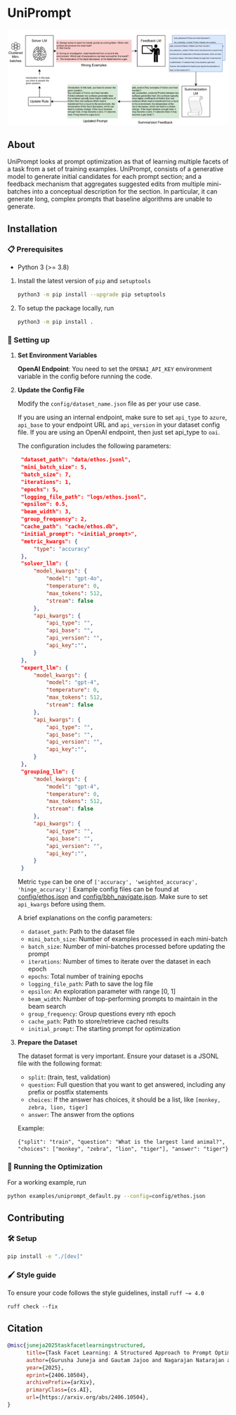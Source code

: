 # UniPrompt

<div align="center">

![UniPrompt: Generating Multiple Facets of a Task in the Prompt](assets/banner.png)

</div>

## About
UniPrompt looks at prompt optimization as that of learning multiple facets of a task from a set of training examples. UniPrompt, consists of a generative model to generate initial candidates for each prompt section; and a feedback mechanism that aggregates suggested edits from multiple mini-batches into a conceptual description for the section. In particular, it can generate long, complex prompts that baseline algorithms are unable to generate.

## Installation

### 📋 Prerequisites

- Python 3 (>= 3.8)

1. Install the latest version of `pip` and `setuptools`

    ```bash
    python3 -m pip install --upgrade pip setuptools
    ```

2. To setup the package locally, run

    ```bash
    python3 -m pip install .
    ```

### 🔧 Setting up

1. **Set Environment Variables**

   **OpenAI Endpoint**: You need to set the `OPENAI_API_KEY` environment variable in the config before running the code.
   
2. **Update the Config File**

   Modify the `config/dataset_name.json` file as per your use case.
   
   If you are using an internal endpoint, make sure to set `api_type` to `azure`, `api_base` to your endpoint URL and `api_version` in your dataset config file. If you are using an OpenAI endpoint, then just set api_type to `oai`.
   
   The configuration includes the following parameters:
   ```json
    "dataset_path": "data/ethos.jsonl",
    "mini_batch_size": 5,
    "batch_size": 7,
    "iterations": 1,
    "epochs": 5,
    "logging_file_path": "logs/ethos.jsonl",
    "epsilon": 0.5,
    "beam_width": 3,
    "group_frequency": 2,
    "cache_path": "cache/ethos.db",
    "initial_prompt": "<initial_prompt>",
    "metric_kwargs": {
        "type": "accuracy"
    },
    "solver_llm": {
        "model_kwargs": {
            "model": "gpt-4o",
            "temperature": 0,
            "max_tokens": 512,
            "stream": false
        },
        "api_kwargs": {
            "api_type": "",
            "api_base": "",
            "api_version": "",
            "api_key":"",
        }
    },
    "expert_llm": {
        "model_kwargs": {
            "model": "gpt-4",
            "temperature": 0,
            "max_tokens": 512,
            "stream": false  
        },
        "api_kwargs": {
            "api_type": "",
            "api_base": "",
            "api_version": "",
            "api_key":"",
        }
    },
    "grouping_llm": {
        "model_kwargs": {
            "model": "gpt-4",
            "temperature": 0,
            "max_tokens": 512,
            "stream": false
        },
        "api_kwargs": {
            "api_type": "",
            "api_base": "",
            "api_version": "",
            "api_key":"",
        }
    }
   ```
   Metric `type` can be one of `['accuracy', 'weighted_accuracy', 'hinge_accuracy']` 
   Example config files can be found at [config/ethos.json](config/ethos.json) and [config/bbh_navigate.json](config/bbh_navigate.json).
   Make sure to set `api_kwargs` before using them.

   A brief explanations on the config parameters:
   - `dataset_path`: Path to the dataset file
   - `mini_batch_size`: Number of examples processed in each mini-batch
   - `batch_size`: Number of mini-batches processed before updating the prompt
   - `iterations`: Number of times to iterate over the dataset in each epoch
   - `epochs`: Total number of training epochs
   - `logging_file_path`: Path to save the log file
   - `epsilon`: An exploration parameter with range [0, 1]
   - `beam_width`: Number of top-performing prompts to maintain in the beam search
   - `group_frequency`: Group questions every nth epoch
   - `cache_path`: Path to store/retrieve cached results
   - `initial_prompt`: The starting prompt for optimization

3. **Prepare the Dataset**

   The dataset format is very important. Ensure your dataset is a JSONL file with the following format:
   - `split`: (train, test, validation)
   - `question`: Full question that you want to get answered, including any prefix or postfix statements
   - `choices`: If the answer has choices, it should be a list, like `[monkey, zebra, lion, tiger]`
   - `answer`: The answer from the options

   Example:
   ```jsonl
   {"split": "train", "question": "What is the largest land animal?", "choices": ["monkey", "zebra", "lion", "tiger"], "answer": "tiger"}
   ```

### 🚀 Running the Optimization

For a working example, run
```bash
python examples/uniprompt_default.py --config=config/ethos.json
```

## Contributing

### 🛠️ Setup

```bash
pip install -e "./[dev]"
```

### 🖌️ Style guide

To ensure your code follows the style guidelines, install `ruff ~= 4.0`

```shell
ruff check --fix
```

## Citation

```bibtex
@misc{juneja2025taskfacetlearningstructured,
      title={Task Facet Learning: A Structured Approach to Prompt Optimization}, 
      author={Gurusha Juneja and Gautam Jajoo and Nagarajan Natarajan and Hua Li and Jian Jiao and Amit Sharma},
      year={2025},
      eprint={2406.10504},
      archivePrefix={arXiv},
      primaryClass={cs.AI},
      url={https://arxiv.org/abs/2406.10504}, 
}
```
